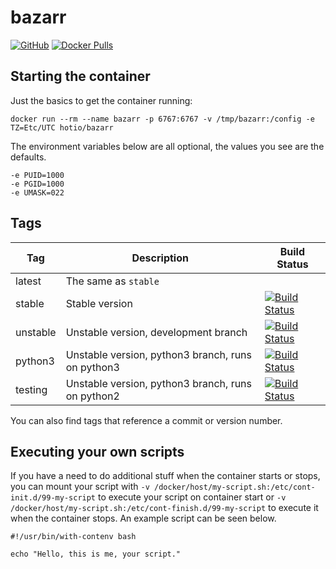 # bazarr

[![GitHub](https://img.shields.io/badge/source-github-lightgrey)](https://github.com/hotio/docker-bazarr)
[![Docker Pulls](https://img.shields.io/docker/pulls/hotio/bazarr)](https://hub.docker.com/r/hotio/bazarr)

## Starting the container

Just the basics to get the container running:

```shell
docker run --rm --name bazarr -p 6767:6767 -v /tmp/bazarr:/config -e TZ=Etc/UTC hotio/bazarr
```

The environment variables below are all optional, the values you see are the defaults.

```shell
-e PUID=1000
-e PGID=1000
-e UMASK=022
```

## Tags

| Tag      | Description                                       | Build Status                                                                                                                                            |
| ---------|---------------------------------------------------|---------------------------------------------------------------------------------------------------------------------------------------------------------|
| latest   | The same as `stable`                              |                                                                                                                                                         |
| stable   | Stable version                                    | [![Build Status](https://cloud.drone.io/api/badges/hotio/docker-bazarr/status.svg?ref=refs/heads/stable)](https://cloud.drone.io/hotio/docker-bazarr)   |
| unstable | Unstable version, development branch              | [![Build Status](https://cloud.drone.io/api/badges/hotio/docker-bazarr/status.svg?ref=refs/heads/unstable)](https://cloud.drone.io/hotio/docker-bazarr) |
| python3  | Unstable version, python3 branch, runs on python3 | [![Build Status](https://cloud.drone.io/api/badges/hotio/docker-bazarr/status.svg?ref=refs/heads/python3)](https://cloud.drone.io/hotio/docker-bazarr)  |
| testing  | Unstable version, python3 branch, runs on python2 | [![Build Status](https://cloud.drone.io/api/badges/hotio/docker-bazarr/status.svg?ref=refs/heads/testing)](https://cloud.drone.io/hotio/docker-bazarr)  |

You can also find tags that reference a commit or version number.

## Executing your own scripts

If you have a need to do additional stuff when the container starts or stops, you can mount your script with `-v /docker/host/my-script.sh:/etc/cont-init.d/99-my-script` to execute your script on container start or `-v /docker/host/my-script.sh:/etc/cont-finish.d/99-my-script` to execute it when the container stops. An example script can be seen below.

```shell
#!/usr/bin/with-contenv bash

echo "Hello, this is me, your script."
```
